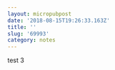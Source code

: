 ```yaml
---
layout: micropubpost
date: '2018-08-15T19:26:33.163Z'
title: ''
slug: '69993'
category: notes
---
```

test 3

